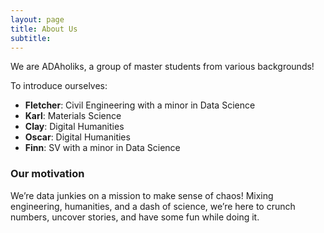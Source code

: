 ```yaml
---
layout: page
title: About Us
subtitle: 
---
```


We are ADAholiks, a group of master students from various backgrounds! 

To introduce ourselves:

- **Fletcher**: Civil Engineering with a minor in Data Science  
- **Karl**: Materials Science  
- **Clay**: Digital Humanities  
- **Oscar**: Digital Humanities  
- **Finn**: SV with a minor in Data Science  

### Our motivation

We’re data junkies on a mission to make sense of chaos! Mixing engineering, humanities, and a dash of science, we’re here to crunch numbers, uncover stories, and have some fun while doing it.
